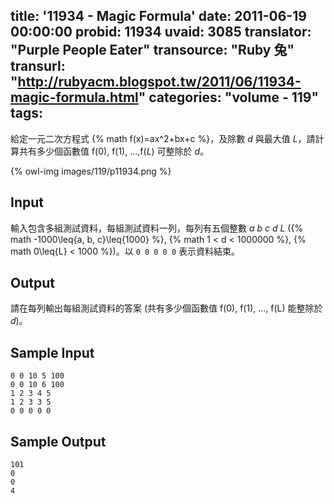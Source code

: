title: '11934 - Magic Formula'
date: 2011-06-19 00:00:00
probid: 11934
uvaid: 3085
translator: "Purple People Eater"
transource: "Ruby 兔"
transurl: "http://rubyacm.blogspot.tw/2011/06/11934-magic-formula.html"
categories: "volume - 119"
tags:
---

給定一元二次方程式 {% math f(x)=ax^2+bx+c %}，及除數 *d* 與最大值 *L*，請計算共有多少個函數值 f(0), f(1), ...,f(*L*) 可整除於 *d*。

{% owl-img images/119/p11934.png %}

## Input ##

輸入包含多組測試資料，每組測試資料一列，每列有五個整數 *a b c d L* ({% math -1000\leq{a, b, c}\leq{1000} %}, {% math 1 < d < 1000000 %}, {% math 0\leq{L} < 1000 %})。以 `0 0 0 0 0` 表示資料結束。

## Output ##

請在每列輸出每組測試資料的答案 (共有多少個函數值 f(0), f(1), ..., f(L) 能整除於 *d*)。

## Sample Input ##

	0 0 10 5 100
	0 0 10 6 100
	1 2 3 4 5
	1 2 3 3 5
	0 0 0 0 0

## Sample Output ##

	101
	0
	0
	4